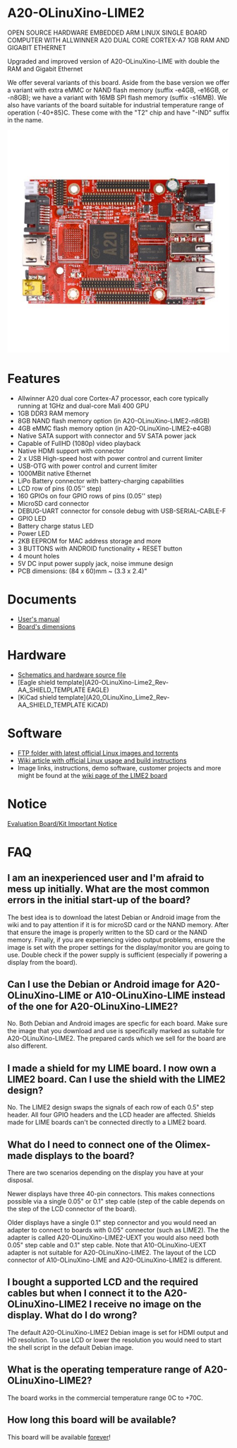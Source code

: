 # A20-OLinuXino-LIME2

OPEN SOURCE HARDWARE EMBEDDED ARM LINUX SINGLE BOARD COMPUTER WITH ALLWINNER A20 DUAL CORE CORTEX-A7 1GB RAM AND GIGABIT ETHERNET

Upgraded and improved version of A20-OLinuXino-LIME with double the RAM and Gigabit Ethernet

We offer several variants of this board.
Aside from the base version we offer a variant with extra eMMC or NAND flash memory (suffix -e4GB, -e16GB, or -n8GB);
we have a variant with 16MB SPI flash memory (suffix -s16MB).
We also have variants of the board suitable for industrial temperature range of operation (-40+85)C.
These come with the "T2" chip and have "-IND" suffix in the name.

![A20-OLinuXino-LIME2 Top](doc/images/A20-OLinuXino-LIME2/A20-OLinuXino-LIME2-1.jpg "A20-OLinuXino-LIME2 Top View")

# Features

- Allwinner A20 dual core Cortex-A7 processor, each core typically running at 1GHz and dual-core Mali 400 GPU
- 1GB DDR3 RAM memory
- 8GB NAND flash memory option (in A20-OLinuXino-LIME2-n8GB)
- 4GB eMMC flash memory option (in A20-OLinuXino-LIME2-e4GB)
- Native SATA support with connector and 5V SATA power jack
- Capable of FullHD (1080p) video playback 
- Native HDMI support with connector
- 2 x USB High-speed host with power control and current limiter
- USB-OTG with power control and current limiter
- 1000MBit native Ethernet
- LiPo Battery connector with battery-charging capabilities
- LCD row of pins (0.05'' step)
- 160 GPIOs on four GPIO rows of pins (0.05'' step)
- MicroSD card connector
- DEBUG-UART connector for console debug with USB-SERIAL-CABLE-F
- GPIO LED
- Battery charge status LED
- Power LED
- 2KB EEPROM for MAC address storage and more
- 3 BUTTONS with ANDROID functionality + RESET button
- 4 mount holes
- 5V DC input power supply jack, noise immune design
- PCB dimensions: (84 x 60)mm ~ (3.3 x 2.4)"

# Documents

- [User's manual](doc/manuals/A20-OLinuXino-LIME2-UM.pdf)
- [Board's dimensions](doc/images/dimensions_A20_lime2.png)

# Hardware

- [Schematics and hardware source file](.)
- [Eagle shield template](A20-OLinuXino-Lime2_Rev-AA_SHIELD_TEMPLATE EAGLE)
- [KiCad shield template](A20_OLinuXino_Lime2_Rev-AA_SHIELD_TEMPLATE KiCAD)

# Software

- [FTP folder with latest official Linux images and torrents](ftp://staging.olimex.com/Allwinner_Images/A20-OLinuXino/)
- [Wiki article with official Linux usage and build instructions](https://www.olimex.com/wiki/ArmbianHowTo)
- Image links, instructions, demo software, customer projects and more might be found at the [wiki page of the LIME2 board](https://www.olimex.com/wiki/A20-OLinuXino-LIME2)

# Notice

[Evaluation Board/Kit Important Notice](https://www.olimex.com/Products/Disclamer/evaluation-board-notice)

# FAQ

## I am an inexperienced user and I'm afraid to mess up initially. What are the most common errors in the initial start-up of the board?

The best idea is to download the latest Debian or Android image from the wiki and to pay attention if it is for microSD card or the NAND memory.
After that ensure the image is properly written to the SD card or the NAND memory.
Finally, if you are experiencing video output problems, ensure the image is set with the proper settings for the display/monitor you are going to use.
Double check if the power supply is sufficient (especially if powering a display from the board).

## Can I use the Debian or Android image for A20-OLinuXino-LIME or A10-OLinuXino-LIME instead of the one for A20-OLinuXino-LIME2?

No.
Both Debian and Android images are specfic for each board.
Make sure the image that you download and use is specifically marked as suitable for A20-OLinuXino-LIME2.
The prepared cards which we sell for the board are also different.

## I made a shield for my LIME board. I now own a LIME2 board. Can I use the shield with the LIME2 design?

No.
The LIME2 design swaps the signals of each row of each 0.5" step header.
All four GPIO headers and the LCD header are affected.
Shields made for LIME boards can't be connected directly to a LIME2 board.

## What do I need to connect one of the Olimex-made displays to the board?

There are two scenarios depending on the display you have at your disposal.

Newer displays have three 40-pin connectors.
This makes connections possible via a single 0.05" or 0.1" step cable (step of the cable depends on the step of the LCD connector of the board).

Older displays have a single 0.1" step connector and you would need an adapter to connect to boards with 0.05" connector (such as LIME2).
The the adapter is called A20-OLinuXino-LIME2-UEXT you would also need both 0.05" step cable and 0.1" step cable.
Note that A10-OLinuXino-UEXT adapter is not suitable for A20-OLinuXino-LIME2.
The layout of the LCD connector of A10-OLinuXino-LIME and A20-OLinuXino-LIME2 is different.

## I bought a supported LCD and the required cables but when I connect it to the A20-OLinuXino-LIME2 I receive no image on the display. What do I do wrong?

The default A20-OLinuXino-LIME2 Debian image is set for HDMI output and HD resolution.
To use LCD or lower the resolution you would need to start the shell script in the default Debian image.

## What is the operating temperature range of A20-OLinuXino-LIME2?

The board works in the commercial temperature range 0C to +70C.

## How long this board will be available?

This board will be available [forever](https://olimex.wordpress.com/2014/11/27/how-long-olinuxino-with-allwinner-socs-will-be-produced-again-now-we-know-the-answer-forever)!
